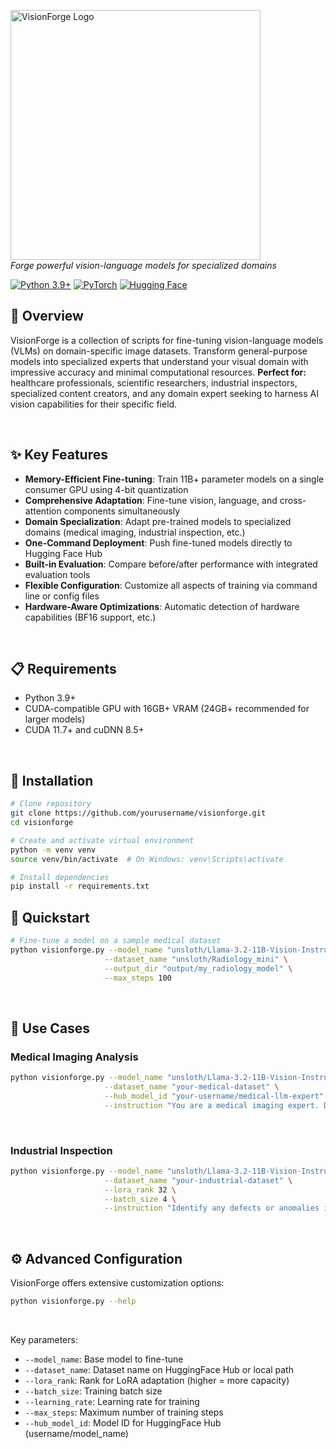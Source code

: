 <p>
  <img src="https://github.com/user-attachments/assets/99ad5c43-fd55-429b-9e6e-dc27994a39f0" alt="VisionForge Logo" width="400">
  <br>
  <em>Forge powerful vision-language models for specialized domains</em>
</p>

[![Python 3.9+](https://img.shields.io/badge/python-3.9+-blue.svg)](https://www.python.org/downloads/)
[![PyTorch](https://img.shields.io/badge/PyTorch-2.0+-red.svg)](https://pytorch.org/)
[![Hugging Face](https://img.shields.io/badge/🤗-Transformers-yellow.svg)](https://huggingface.co/docs/transformers/index)

## 🌟 Overview

VisionForge is a collection of scripts for fine-tuning vision-language models (VLMs) on domain-specific image datasets. Transform general-purpose models into specialized experts that understand your visual domain with impressive accuracy and minimal computational resources. **Perfect for:** healthcare professionals, scientific researchers, industrial inspectors, specialized content creators, and any domain expert seeking to harness AI vision capabilities for their specific field.

<br>

## ✨ Key Features

- **Memory-Efficient Fine-tuning**: Train 11B+ parameter models on a single consumer GPU using 4-bit quantization
- **Comprehensive Adaptation**: Fine-tune vision, language, and cross-attention components simultaneously
- **Domain Specialization**: Adapt pre-trained models to specialized domains (medical imaging, industrial inspection, etc.)
- **One-Command Deployment**: Push fine-tuned models directly to Hugging Face Hub
- **Built-in Evaluation**: Compare before/after performance with integrated evaluation tools
- **Flexible Configuration**: Customize all aspects of training via command line or config files
- **Hardware-Aware Optimizations**: Automatic detection of hardware capabilities (BF16 support, etc.)

<br>

## 📋 Requirements

- Python 3.9+
- CUDA-compatible GPU with 16GB+ VRAM (24GB+ recommended for larger models)
- CUDA 11.7+ and cuDNN 8.5+

<br>

## 🚀 Installation

```bash
# Clone repository
git clone https://github.com/yourusername/visionforge.git
cd visionforge

# Create and activate virtual environment
python -m venv venv
source venv/bin/activate  # On Windows: venv\Scripts\activate

# Install dependencies
pip install -r requirements.txt
```

## 🏁 Quickstart

```bash
# Fine-tune a model on a sample medical dataset
python visionforge.py --model_name "unsloth/Llama-3.2-11B-Vision-Instruct" \
                     --dataset_name "unsloth/Radiology_mini" \
                     --output_dir "output/my_radiology_model" \
                     --max_steps 100
```

<br>

## 🎯 Use Cases

### Medical Imaging Analysis
```bash
python visionforge.py --model_name "unsloth/Llama-3.2-11B-Vision-Instruct" \
                     --dataset_name "your-medical-dataset" \
                     --hub_model_id "your-username/medical-llm-expert" \
                     --instruction "You are a medical imaging expert. Describe what you see in this image in professional medical terminology."
```

<br>

### Industrial Inspection
```bash
python visionforge.py --model_name "unsloth/Llama-3.2-11B-Vision-Instruct" \
                     --dataset_name "your-industrial-dataset" \
                     --lora_rank 32 \
                     --batch_size 4 \
                     --instruction "Identify any defects or anomalies in this industrial component."
```

<br>

## ⚙️ Advanced Configuration

VisionForge offers extensive customization options:

```bash
python visionforge.py --help
```

<br>

Key parameters:
- `--model_name`: Base model to fine-tune
- `--dataset_name`: Dataset name on HuggingFace Hub or local path
- `--lora_rank`: Rank for LoRA adaptation (higher = more capacity)
- `--batch_size`: Training batch size
- `--learning_rate`: Learning rate for training
- `--max_steps`: Maximum number of training steps
- `--hub_model_id`: Model ID for HuggingFace Hub (username/model_name)
